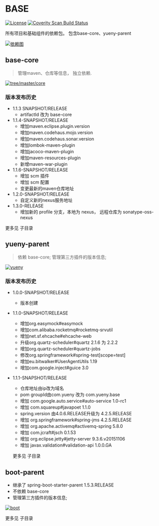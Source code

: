 ﻿# BASE

[![License](https://img.shields.io/badge/License-Apache%202.0-blue.svg)](https://opensource.org/licenses/Apache-2.0)
<a href="">
  <img alt="Coverity Scan Build Status" src="https://img.shields.io/coverity/scan/8244.svg"/>
</a>


所有项目和基础组件的依赖包。
包含base-core、yueny-parent

[![依赖图](base/base_依赖图.png)]()

## **base-core**
   > 管理maven、仓库等信息， 独立依赖.
  
   [![tree/master/core](https://file-vague.codealy.com/code/yueny/base/base-core.jpg)]()
   
###  版本发布历史
   + 1.1.3 SNAPSHOT/RELEASE
      - artifactId 改为 base-core
   + 1.1.4-SNAPSHOT/RELEASE
      - 增加maven.eclipse.plugin.version
      - 增加maven.codehaus.mojo.version
      - 增加maven.codehaus.sonar.version
      - 增加lombok-maven-plugin
      - 增加jacoco-maven-plugin
      - 增加maven-resources-plugin
      - 新增maven-war-plugin
   + 1.1.6-SNAPSHOT/RELEASE
      - 增加 scm 插件
      - 增加 scm 配置
      - 变更最新的maven仓库地址
   + 1.2.0-SNAPSHOT/RELEASE
      - 自定义新的nexus服务地址
   + 1.3.0-RELEASE
      - 增加新的 profile 分支，本地为 nexus， 远程仓库为 sonatype-oss-nexus
      
   更多见 <core> 子目录
  
## **yueny-parent**
   > 依赖 base-core; 
   > 管理第三方插件的版本信息;
   
   [![yueny](https://file-vague.codealy.com/code/yueny/base/yueny-parent.jpg)]()
   
   
### 版本发布历史
 + 1.0.0-SNAPSHOT/RELEASE
    - 版本创建
 + 1.1.0-SNAPSHOT/RELEASE
    - 增加org.easymock#easymock
    - 增加com.alibaba.rocketmq#rocketmq-srvutil
    - 增加net.sf.ehcache#ehcache-web
    - 升级org.quartz-scheduler#quartz 2.1.6 为 2.2.2
    - 增加org.quartz-scheduler#quartz-jobs
    - 修改org.springframework#spring-test[scope=test]
    - 增加eu.bitwalker#UserAgentUtils 1.19
    - 增加com.google.inject#guice 3.0
        
 + 1.1.1-SNAPSHOT/RELEASE
    - 仓库地址由ip改为域名
    - pom groupId由com.yueny 改为 com.yueny.base
    - 增加 com.google.auto.service#auto-service 1.0-rc1
    - 增加 com.squareup#javapoet 1.1.0
    - spring.version 由4.0.6.RELEASE升级为 4.2.5.RELEASE
    - 增加 org.springframework#spring-jms 4.2.5.RELEASE
    - 增加 org.apache.activemq#activemq-spring 5.8.0
    - 增加 com.jcraft#jsch 0.1.53
    - 增加 org.eclipse.jetty#jetty-server 9.3.6.v20151106
    - 增加 javax.validation#validation-api 1.0.0.GA
    
   更多见 <yueny> 子目录
  			
## **boot-parent**
   * 继承了 spring-boot-starter-parent 1.5.3.RELEASE
   * 不依赖 base-core
   * 管理第三方插件的版本信息;
   
   [![boot](https://file-vague.codealy.com/code/yueny/base/boot-parent.jpg)]()
   

   更多见 <boot> 子目录